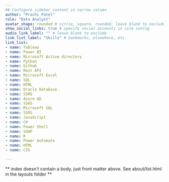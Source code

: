 ```yaml
---
## Configure sidebar content in narrow column
author: "Prachi Patel"
role: "Data Analyst"
avatar_shape: rounded # circle, square, rounded, leave blank to exclude
show_social_links: true # specify social accounts in site config
audio_link_label: "" # leave blank to exclude
link_list_label: "Skills" # bookmarks, elsewhere, etc.
link_list:
- name: Tableau
- name: Power BI
- name: Microsoft Active directory
- name: Python
- name: Github
- name: Rest API
- name: Microsoft Excel
- name: SQL
- name: HTML
- name: Oracle Database
- name: SSMS
- name: Azure AD
- name: SSAS
- name: Microsoft SQL
- name: SSRS
- name: JavaScript
- name: C#
- name: Power Shell
- name: SOAP
- name: R
- name: Power Automate
- name: HTML
- name: CSS

---
```


** index doesn't contain a body, just front matter above.
See about/list.html in the layouts folder **